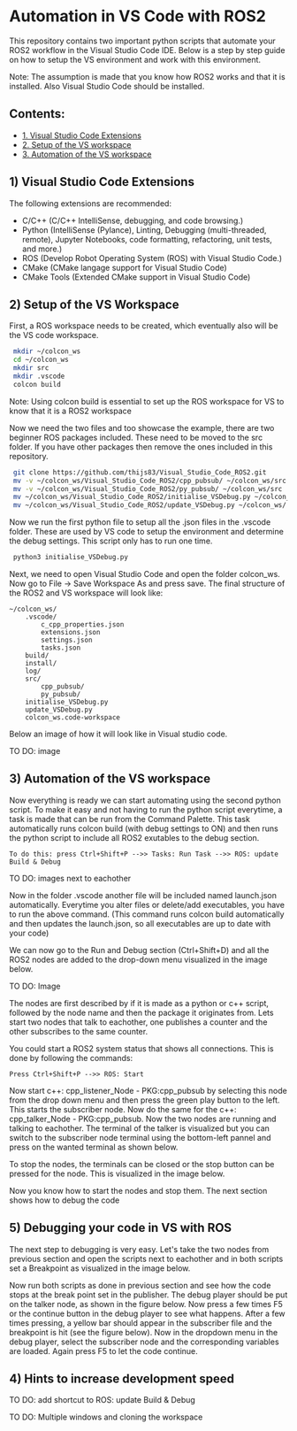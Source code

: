 # Automation in VS Code with ROS2

This repository contains two important python scripts that automate your ROS2 workflow in the Visual Studio Code IDE. Below is a step by step guide on how to setup the VS environment and work with this environment. 

Note: The assumption is made that you know how ROS2 works and that it is installed. Also Visual Studio Code should be installed.


## Contents:
* [1. Visual Studio Code Extensions](#1-visual-studio-code-extensions)
* [2. Setup of the VS workspace](#2-setup-of-the-vs-workspace)
* [3. Automation of the VS workspace](#3-automation-of-the-vs-workspace)

## 1) Visual Studio Code Extensions

The following extensions are recommended:
- C/C++ (C/C++ IntelliSense, debugging, and code browsing.)
- Python (IntelliSense (Pylance), Linting, Debugging (multi-threaded, remote), Jupyter Notebooks, code formatting, refactoring, unit tests, and more.)
- ROS (Develop Robot Operating System (ROS) with Visual Studio Code.)
- CMake (CMake langage support for Visual Studio Code)
- CMake Tools (Extended CMake support in Visual Studio Code)

## 2) Setup of the VS Workspace

First, a ROS workspace needs to be created, which eventually also will be the VS code workspace.
```bash
 mkdir ~/colcon_ws
 cd ~/colcon_ws
 mkdir src
 mkdir .vscode
 colcon build
```

Note: Using colcon build is essential to set up the ROS workspace for VS to know that it is a ROS2 workspace

Now we need the two files and too showcase the example, there are two beginner ROS packages included. These need to be moved to the src folder. If you have other packages then remove the ones included in this repository.
```bash
 git clone https://github.com/thijs83/Visual_Studio_Code_ROS2.git
 mv -v ~/colcon_ws/Visual_Studio_Code_ROS2/cpp_pubsub/ ~/colcon_ws/src
 mv -v ~/colcon_ws/Visual_Studio_Code_ROS2/py_pubsub/ ~/colcon_ws/src
 mv ~/colcon_ws/Visual_Studio_Code_ROS2/initialise_VSDebug.py ~/colcon_ws/
 mv ~/colcon_ws/Visual_Studio_Code_ROS2/update_VSDebug.py ~/colcon_ws/
```

Now we run the first python file to setup all the .json files in the .vscode folder. These are used by VS code to setup the environment and determine the debug settings. This script only has to run one time.
```bash
 python3 initialise_VSDebug.py
```

Next, we need to open Visual Studio Code and open the folder colcon_ws. Now go to File -> Save Workspace As and press save. The final structure of the ROS2 and VS workspace will look like:
```
~/colcon_ws/
    .vscode/
        c_cpp_properties.json
        extensions.json
        settings.json
        tasks.json
    build/
    install/
    log/
    src/
        cpp_pubsub/
        py_pubsub/
    initialise_VSDebug.py
    update_VSDebug.py
    colcon_ws.code-workspace
```

Below an image of how it will look like in Visual studio code.

TO DO: image

## 3) Automation of the VS workspace

Now everything is ready we can start automating using the second python script. To make it easy and not having to run the python script everytime, a task is made that can be run from the Command Palette. This task automatically runs colcon build (with debug settings to ON) and then runs the python script to include all ROS2 exutables to the debug section.
```
To do this: press Ctrl+Shift+P -->> Tasks: Run Task -->> ROS: update Build & Debug
```

TO DO: images next to eachother


Now in the folder .vscode another file will be included named launch.json automatically. Everytime you alter files or delete/add executables, you have to run the above command. (This command runs colcon build automatically and then updates the launch.json, so all executables are up to date with your code)

We can now go to the Run and Debug section (Ctrl+Shift+D) and all the ROS2 nodes are added to the drop-down menu visualized in the image below. 

TO DO: Image

The nodes are first described by if it is made as a python or c++ script, followed by the node name and then the package it originates from.
Lets start two nodes that talk to eachother, one publishes a counter and the other subscribes to the same counter. 

You could start a ROS2 system status that shows all connections. This is done by following the commands:
```
Press Ctrl+Shift+P -->> ROS: Start
```
Now start c++: cpp_listener_Node - PKG:cpp_pubsub by selecting this node from the drop down menu and then press the green play button to the left. This starts the subscriber node. Now do the same for the c++: cpp_talker_Node - PKG:cpp_pubsub. Now the two nodes are running and talking to eachother. The terminal of the talker is visualized but you can switch to the subscriber node terminal using the bottom-left pannel and press on the wanted terminal as shown below.




To stop the nodes, the terminals can be closed or the stop button can be pressed for the node. This is visualized in the image below.



Now you know how to start the nodes and stop them. The next section shows how to debug the code

## 5) Debugging your code in VS with ROS

The next step to debugging is very easy. Let's take the two nodes from previous section and open the scripts next to eachother and in both scripts set a Breakpoint as visualized in the image below.


Now run both scripts as done in previous section and see how the code stops at the break point set in the publisher. The debug player should be put on the talker node, as shown in the figure below. Now press a few times F5 or the continue button in the debug player to see what happens. After a few times pressing, a yellow bar should appear in the subscriber file and the breakpoint is hit (see the figure below). Now in the dropdown menu in the debug player, select the subscriber node and the corresponding variables are loaded. Again press F5 to let the code continue. 


## 4) Hints to increase development speed

TO DO: add shortcut to ROS: update Build & Debug

TO DO: Multiple windows and cloning the workspace


